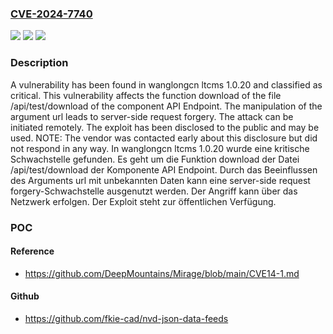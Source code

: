 ### [CVE-2024-7740](https://cve.mitre.org/cgi-bin/cvename.cgi?name=CVE-2024-7740)
![](https://img.shields.io/static/v1?label=Product&message=ltcms&color=blue)
![](https://img.shields.io/static/v1?label=Version&message=1.0.20%20&color=brightgreen)
![](https://img.shields.io/static/v1?label=Vulnerability&message=CWE-918%20Server-Side%20Request%20Forgery&color=brightgreen)

### Description

A vulnerability has been found in wanglongcn ltcms 1.0.20 and classified as critical. This vulnerability affects the function download of the file /api/test/download of the component API Endpoint. The manipulation of the argument url leads to server-side request forgery. The attack can be initiated remotely. The exploit has been disclosed to the public and may be used. NOTE: The vendor was contacted early about this disclosure but did not respond in any way.
In wanglongcn ltcms 1.0.20 wurde eine kritische Schwachstelle gefunden. Es geht um die Funktion download der Datei /api/test/download der Komponente API Endpoint. Durch das Beeinflussen des Arguments url mit unbekannten Daten kann eine server-side request forgery-Schwachstelle ausgenutzt werden. Der Angriff kann über das Netzwerk erfolgen. Der Exploit steht zur öffentlichen Verfügung.

### POC

#### Reference
- https://github.com/DeepMountains/Mirage/blob/main/CVE14-1.md

#### Github
- https://github.com/fkie-cad/nvd-json-data-feeds

